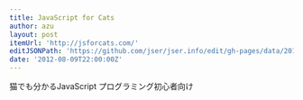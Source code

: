 ```yaml
---
title: JavaScript for Cats
author: azu
layout: post
itemUrl: 'http://jsforcats.com/'
editJSONPath: 'https://github.com/jser/jser.info/edit/gh-pages/data/2012/08/index.json'
date: '2012-08-09T22:00:00Z'
---
```

猫でも分かるJavaScript
プログラミング初心者向け
